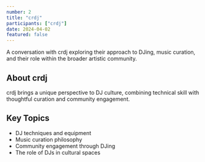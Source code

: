 ```yaml
---
number: 2
title: "crdj"
participants: ["crdj"]
date: 2024-04-02
featured: false
---
```


A conversation with crdj exploring their approach to DJing, music curation, and their role within the broader artistic community.

## About crdj

crdj brings a unique perspective to DJ culture, combining technical skill with thoughtful curation and community engagement.

## Key Topics

- DJ techniques and equipment
- Music curation philosophy
- Community engagement through DJing
- The role of DJs in cultural spaces